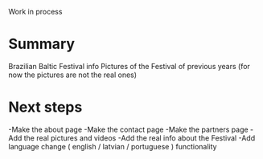 Work in process

# Summary
Brazilian Baltic Festival info
Pictures of the Festival of previous years (for now the pictures are not the real ones)

# Next steps
-Make the about page
-Make the contact page
-Make the partners page
-Add the real pictures and videos
-Add the real info about the Festival
-Add language change ( english / latvian / portuguese ) functionality
